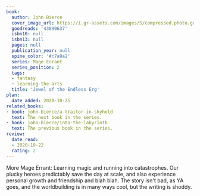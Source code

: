 ```yaml
---
book:
  author: John Bierce
  cover_image_url: https://i.gr-assets.com/images/S/compressed.photo.goodreads.com/books/1549622329l/43890637._SY475_.jpg
  goodreads: '43890637'
  isbn10: null
  isbn13: null
  pages: null
  publication_year: null
  spine_color: '#c7a9a2'
  series: Mage Errant
  series_position: 2
  tags:
  - fantasy
  - learning-the-arts
  title: 'Jewel of the Endless Erg'
plan:
  date_added: 2020-10-25
related_books:
- book: john-bierce/a-traitor-in-skyhold
  text: The next book in the series.
- book: john-bierce/into-the-labyrinth
  text: The previous book in the series.
review:
  date_read:
  - 2020-10-22
  rating: 2
---
```


More Mage Errant: Learning magic and running into catastrophes. Our plucky heroes predictably save the day at scale, and
also experience personal growth and friendship and blah blah. The story isn't bad, as YA goes, and the worldbuilding is
in many ways cool, but the writing is shoddy.
